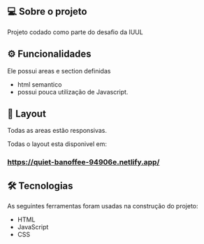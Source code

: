 ## 💻 Sobre o projeto

Projeto codado como parte do desafio da IUUL

## ⚙️ Funcionalidades

Ele possui areas e section definidas
- html semantico
- possui pouca utilização de Javascript.

## 🎨 Layout

Todas as areas estão responsivas.

Todas o layout esta disponivel em:
### https://quiet-banoffee-94906e.netlify.app/

## 🛠 Tecnologias

As seguintes ferramentas foram usadas na construção do projeto:

- HTML
- JavaScript
- CSS